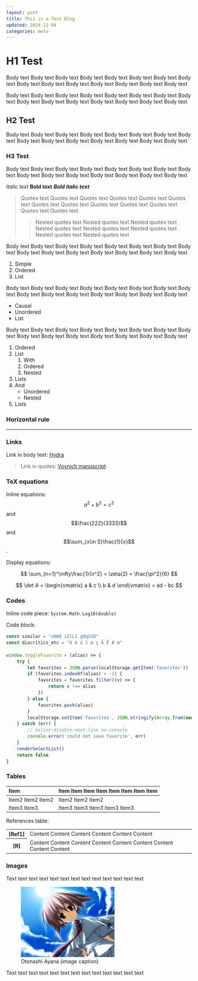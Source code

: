 ```yaml
---
layout: post
title: This is a Test Blog
updated: 2024-11-04
categories: meta
---
```

# H1 Test

Body text Body text Body text Body text Body text Body text Body text Body text Body text Body text Body text Body text Body text Body text Body text

Body text Body text Body text Body text Body text Body text Body text Body text Body text Body text Body text Body text Body text Body text Body text

## H2 Test

Body text Body text Body text Body text Body text Body text Body text Body text Body text Body text Body text Body text Body text Body text Body text

### H3 Test

Body text Body text Body text Body text Body text Body text Body text Body text Body text Body text Body text Body text Body text Body text Body text

*Italic text* **Bold text** ***Bold italic text***

> Quotes text Quotes text Quotes text Quotes text Quotes text Quotes text Quotes text Quotes text Quotes text Quotes text Quotes text Quotes text Quotes text
>> Nested quotes text Nested quotes text Nested quotes text Nested quotes text Nested quotes text Nested quotes text Nested quotes text Nested quotes text

Body text Body text Body text Body text Body text Body text Body text Body text Body text Body text Body text Body text Body text Body text Body text

1. Simple
2. Ordered
3. List

Body text Body text Body text Body text Body text Body text Body text Body text Body text Body text Body text Body text Body text Body text Body text

- Causal
- Unordered
- List

Body text Body text Body text Body text Body text Body text Body text Body text Body text Body text Body text Body text Body text Body text Body text

1. Ordered
2. List
    1. With
    2. Ordered
    3. Nested
3. Lists
4. And
    - Unordered
    - Nested
5. Lists

### Horizontal rule

---

### Links
Link in body text: [Hydra](https://en.wikipedia.org/wiki/Hydra_(genus))

> Link in quotes: [Voynich manuscript](https://en.wikipedia.org/wiki/Voynich_manuscript)

### TeX equations

Inline equations: $$a^2+b^2=c^2$$ and $$\frac{222}{3333}$$ and $$\sum_{x\in S}\frac{1}{x}$$.

Display equations:

$$ \sum_{n=1}^\infty\frac{1}{n^2} = \zeta(2) = \frac{\pi^2}{6} $$

$$ \det A = \begin{vmatrix} a & c \\ b & d \end{vmatrix} = ad - bc $$

### Codes

Inline code piece: `System.Math.Log10(double)`

Code block:

```javascript
const similar = "oO08 iIlL1 g9qCGQ"
const diacritics_etc = "â é ù ï ø ç Ã Ē Æ œ"

window.toggleFavorite = (alias) => {
    try {
        let favorites = JSON.parse(localStorage.getItem('favorites')) || []
        if (favorites.indexOf(alias) > -1) {
            favorites = favorites.filter((v) => {
                return v !== alias
            })
        } else {
            favorites.push(alias)
        }
        localStorage.setItem('favorites', JSON.stringify(Array.from(new Set(favorites))))
    } catch (err) {
        // eslint-disable-next-line no-console
        console.error('could not save favorite', err)
    }
    renderSelectList()
    return false
}
```

### Tables

| Item | Item Item Item Item Item Item Item Item |
| :--- | :--- |
| Item2 Item2 Item2 | Item2 Item2 Item2 |
| Item3 Item3 | Item3 Item3 Item3 Item3 Item3 |

References table:

<table class="ref-table">
    <tr>
        <th>[Ref1]</th>
        <td>Content Content Content Content Content Content</td>
    </tr>
    <tr>
        <th>[R]</th>
        <td>Content Content Content Content Content Content Content Content Content </td>
    </tr>
</table>

### Images

Text text text text text text text text text text text text text

<figure>
    <img src="/res/TestBlog/Otonashi_Ayana.webp" alt="Otonashi Ayana" width="60%" />
    <figcaption>Otonashi Ayana (image caption)</figcaption>
</figure>

Text text text text text text text text text text text text text
